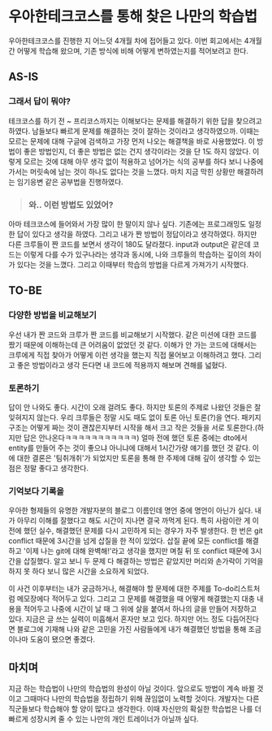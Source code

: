 # 우아한테크코스를 통해 찾은 나만의 학습법

우아한테크코스를 진행한 지 어느덧 4개월 차에 접어들고 있다. 이번 회고에서는 4개월간 어떻게 학습해 왔으며, 기존 방식에 비해 어떻게 변하였는지를 적어보려고 한다.

## AS-IS
### 그래서 답이 뭐야?
테크코스를 하기 전 ~ 프리코스까지는 이해보다는 문제를 해결하기 위한 답을 찾으려고 하였다. 남들보다 빠르게 문제를 해결하는 것이 잘하는 것이라고 생각하였으까. 이때는 모르는 문제에 대해 구글에 검색하고 가장 먼저 나오는 해결책을 바로 사용했었다. 이 방법이 좋은 방법인지, 더 좋은 방법은 없는 건지 생각이라는 것을 단 1도 하지 않았다. 이렇게 모르는 것에 대해 아무 생각 없이 적용하고 넘어가는 식의 공부를 하다 보니 나중에 가서는 머릿속에 남는 것이 하나도 없다는 것을 느꼈다. 마치 지금 막힌 상황만 해결하려는 임기응변 같은 공부법을 진행하였다.

>### 와.. 이런 방법도 있었어?

아마 테크코스에 들어와서 가장 많이 한 말이지 않나 싶다. 기존에는 프로그래밍도 일정한 답이 있다고 생각을 하였다. 그리고 내가 짠 방법이 정답이라고 생각하였다. 하지만 다른 크루들이 짠 코드를 보면서 생각이 180도 달라졌다. input과 output은 같은데 코드는 이렇게 다를 수가 있구나라는 생각과 동시에, 나와 크루들의 학습하는 깊이의 차이가 있다는 것을 느꼈다. 그리고 이때부터 학습의 방법을 다르게 가져가기 시작했다.

## TO-BE
### 다양한 방법을 비교해보기
우선 내가 짠 코드와 크루가 짠 코드를 비교해보기 시작했다. 같은 미션에 대한 코드를 짰기 때문에 이해하는데 큰 어려움이 없었던 것 같다. 이해가 안 가는 코드에 대해서는 크루에게 직접 찾아가 어떻게 이런 생각을 했는지 직접 물어보고 이해하려고 했다. 그리고 좋은 방법이라고 생각 든다면 내 코드에 적용까지 해보며  견해를 넓혔다.

### 토론하기
답이 안 나와도 좋다. 시간이 오래 걸려도 좋다. 하지만 토론의 주제로 나왔던 것들은 잘 잊혀지지 않는다. 우리 크루들은 정말 시도 때도 없이 토론 아닌 토론(?)을 연다. 패키지 구조는 어떻게 짜는 것이 괜찮은지부터 시작을 해서 크고 작은 것들을 서로 토론한다.(하지만 답은 안나온다ㅋㅋㅋㅋㅋㅋㅋㅋㅋㅋㅋ) 얼마 전에 했던 토론 중에는 dto에서 entity를 만들어 주는 것이 좋으냐 아니냐에 대해서 1시간가량 얘기를 했던 것 같다. 이에 대한 결론은 '팀취개취'가 되었지만 토론을 통해 한 주제에 대해 깊이 생각할 수 있는 점은 정말 좋다고 생각한다.

### 기억보다 기록을
우아한 형제들의 유명한 개발자분의 블로그 이름인데 명언 중에 명언이 아닌가 싶다. 내가 아무리 이해를 잘했다고 해도 시간이 지나면 결국 까먹게 된다. 특히 사람이란 게 이전에 했던 실수, 해결했던 문제를 다시 고민하게 되는 경우가 자주 발생한다. 한 번은 git conflict 때문에 3시간을 넘게 삽질을 한 적이 있었다. 삽질 끝에 모든 conflict를 해결하고 '이제 나는 git에 대해 완벽해!'라고 생각을 했지만 며칠 뒤 또 conflict 때문에 3시간을 삽질했다. 알고 보니 두 문제 다 해결하는 방법은 같았지만 머리와 손가락이 기억을 하지 못 하다 보니 많은 시간을 소요하게 되었다.

 이 사건 이후부터는 내가 궁금하거나, 해결해야 할 문제에 대한 주제를 To-do리스트처럼 메모장에다 적어두고 있다. 그리고 그 문제를 해결했을 때 어떻게 해결했는지 대충 내용을 적어두고 나중에 시간이 날 때 그 위에 살을 붙여서 하나의 글을 만들어 저장하고 있다. 지금은 글 쓰는 실력이 미흡해서 혼자만 보고 있다. 하지만 어느 정도 다듬어진다면 블로그에 기재해 나와 같은 고민을 가진 사람들에게 내가 해결했던 방법을 통해 조금이나마 도움이 됐으면 좋겠다.


 ## 마치며
 지금 하는 학습법이 나만의 학습법의 완성이 아닐 것이다. 앞으로도 방법이 계속 바뀔 것이고 그때마다 나만의 학습법을 정립하기 위해 끊임없이 노력할 것이다. 개발자는 다른 직군들보다 학습해야 할 양이 많다고 생각한다. 이때 자신만의 확실한 학습법은 나를 더 빠르게 성장시켜 줄 수 있는 나만의 개인 트레이너가 아닐까 싶다.